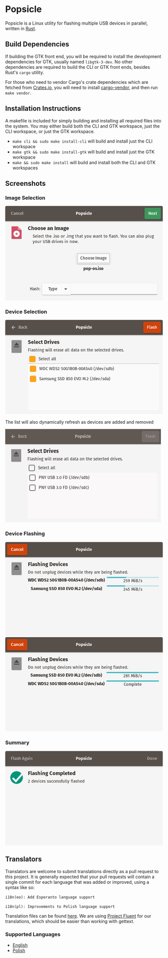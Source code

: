# Popsicle

Popsicle is a Linux utility for flashing multiple USB devices in parallel, written in [Rust](https://www.rust-lang.org/en-US/).

## Build Dependencies

If building the GTK front end, you will be required to install the development dependencies for GTK, usually named `libgtk-3-dev`. No other dependencies are required to build the CLI or GTK front ends, besides Rust's `cargo` utility.

For those who need to vendor Cargo's crate dependencies which are fetched from [Crates.io](https://crates.io/), you will need to install [cargo-vendor](https://github.com/alexcrichton/cargo-vendor), and then run `make vendor`.

## Installation Instructions

 A makefile is included for simply building and installing all required files into the system. You may either build both the CLI and GTK workspace, just the CLI workspace, or just the GTK workspace.

- `make cli && sudo make install-cli` will build and install just the CLI workspace
- `make gtk && sudo make install-gtk` will build and install just the GTK workspace
- `make && sudo make install` will build and install both the CLI and GTK workspaces

## Screenshots

### Image Selection

![Image Selection](./screenshots/screenshot-01.png)

### Device Selection

![Device Selection](./screenshots/screenshot-02.png)

The list will also dynamically refresh as devices are added and removed

![GIF Demo](./screenshots/device-monitoring.gif)

### Device Flashing

![Flashing Devices](./screenshots/screenshot-03.png)
![Flashing Devices](./screenshots/screenshot-04.png)

### Summary

![Summary](./screenshots/screenshot-05.png)

## Translators

Translators are welcome to submit translations directly as a pull request to this project. It is generally expected that your pull requests will contain a single commit for each language that was added or improved, using a syntax like so:

```
i18n(eo): Add Esperanto language support
```

```
i18n(pl): Improvements to Polish language support
```

Translation files can be found [here](./i18n/). We are using [Project Fluent](https://projectfluent.org) for our translations, which should be easier than working with gettext.

### Supported Languages

- [English](./gtk/i18n/en/)
- [Polish](./gtk/i18n/pl/)
